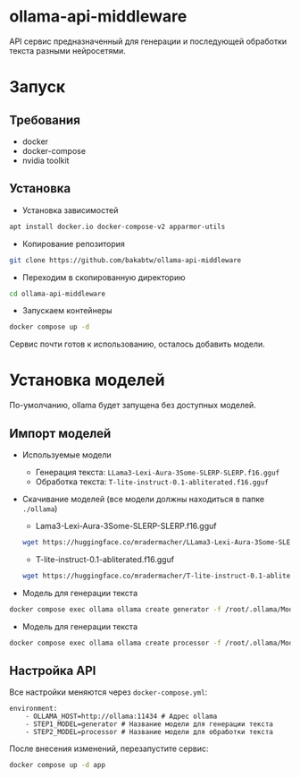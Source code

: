 # ollama-api-middleware

API сервис предназначенный для генерации и последующей обработки текста разными нейросетями.

# Запуск
## Требования
- docker
- docker-compose
- nvidia toolkit

## Установка
- Установка зависимостей
```bash
apt install docker.io docker-compose-v2 apparmor-utils
```

- Копирование репозитория
```bash
git clone https://github.com/bakabtw/ollama-api-middleware
```

- Переходим в скопированную директорию
```bash
cd ollama-api-middleware
```

- Запускаем контейнеры
```bash
docker compose up -d
```

Сервис почти готов к использованию, осталось добавить модели.

# Установка моделей
По-умолчанию, ollama будет запущена без доступных моделей.

## Импорт моделей
- Используемые модели
    - Генерация текста: `LLama3-Lexi-Aura-3Some-SLERP-SLERP.f16.gguf`
    - Обработка текста: `T-lite-instruct-0.1-abliterated.f16.gguf`

- Cкачивание моделей (все модели должны находиться в папке `./ollama`)
    - Lama3-Lexi-Aura-3Some-SLERP-SLERP.f16.gguf
    ```bash
    wget https://huggingface.co/mradermacher/LLama3-Lexi-Aura-3Some-SLERP-SLERP-GGUF/resolve/main/LLama3-Lexi-Aura-3Some-SLERP-SLERP.f16.gguf
    ```

    - T-lite-instruct-0.1-abliterated.f16.gguf
    ```bash
    wget https://huggingface.co/mradermacher/T-lite-instruct-0.1-abliterated-GGUF/resolve/main/T-lite-instruct-0.1-abliterated.f16.gguf
    ```

- Модель для генерации текста
```bash
docker compose exec ollama ollama create generator -f /root/.ollama/Modelfile-step1
```

- Модель для генерации текста
```bash
docker compose exec ollama ollama create processor -f /root/.ollama/Modelfile-step2
```

## Настройка API
Все настройки меняются через `docker-compose.yml`:

```docker
environment:
    - OLLAMA_HOST=http://ollama:11434 # Адрес ollama
    - STEP1_MODEL=generator # Название модели для генерации текста
    - STEP2_MODEL=processor # Название модели для обработки текста
```

После внесения изменений, перезапустите сервис:
```bash
docker compose up -d app
```
